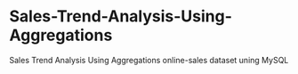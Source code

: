 # Sales-Trend-Analysis-Using-Aggregations
Sales Trend Analysis Using Aggregations online-sales dataset uning MySQL
